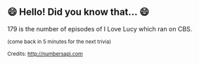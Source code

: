 ## 😄 Hello! Did you know that... 😄
179 is the number of episodes of I Love Lucy which ran on CBS.

<sup>(come back in 5 minutes for the next trivia)</sup>


<sup>Credits: http://numbersapi.com</sup>
